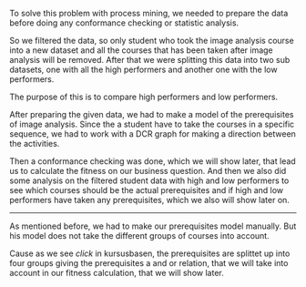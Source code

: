 To solve this problem with process mining, we needed to prepare the data before doing any conformance checking or statistic analysis.

So we filtered the data, so only student who took the image analysis course  into a new dataset and all the courses that has been taken after image analysis will be removed. After that we were splitting this data into two sub datasets, one with all the high performers and another one with the low performers. 

The purpose of this is to compare high performers and low performers. 

After preparing the given data, we had to make a model of the prerequisites of image analysis. Since the a student have to take the courses in a specific sequence, we had to work with a DCR graph for making a direction between the activities.

Then a conformance checking was done, which we will show later, that lead us to calculate the fitness on our business question.
And then we also did some analysis on the filtered student data with high and low performers to see which courses should be the actual prerequisites and if high and low performers have taken any prerequisites, which we also will show later on.
___________________________________
As mentioned before, we had to make our prerequisites model manually. But his model does not take the different groups of courses into account.

Cause as we see 
*click*
in kursusbasen, the prerequisites are splittet up into four groups giving the prerequisites a and or relation, that we will take into account in our fitness calculation, that we will show later. 